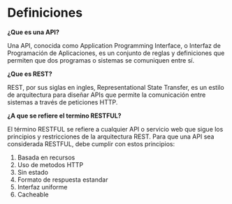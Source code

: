 # Definiciones

<p><strong>¿Que es una API?</strong></p>
<p>Una API, conocida como Application Programming Interface, o Interfaz de Programación de Aplicaciones, es un conjunto de reglas y definiciones que permiten que dos programas o sistemas se comuniquen entre sí.</p>

<p><strong>¿Que es REST?</strong></p>
<p>REST, por sus siglas en ingles, Representational State Transfer, es un estilo de arquitectura para diseñar APIs que permite la comunicación entre sistemas a través de peticiones HTTP.</p>

<p><strong>¿A que se refiere el termino RESTFUL?</strong></p>
<p>El término RESTFUL se refiere a cualquier API o servicio web que sigue los principios y restricciones de la arquitectura REST. Para que una API sea considerada RESTFUL, debe cumplir con estos principios:

</p>
<ol>
<li>Basada en recursos</li>
<li>Uso de metodos HTTP</li>
<li>Sin estado</li>
<li>Formato de respuesta estandar</li>
<li>Interfaz uniforme</li>
<li>Cacheable</li>
</ol>